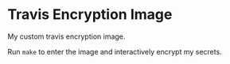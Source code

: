 Travis Encryption Image
=======================

My custom travis encryption image. 

Run `make` to enter the image and interactively encrypt my secrets.

